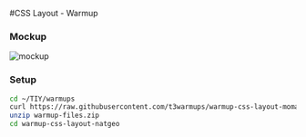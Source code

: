 #CSS Layout - Warmup

### Mockup
![mockup](./mockups/nat-geo-layout-mockup.png)

### Setup

```sh
cd ~/TIY/warmups
curl https://raw.githubusercontent.com/t3warmups/warmup-css-layout-moma/master/warmup-css-layout.zip > warmup-files.zip
unzip warmup-files.zip
cd warmup-css-layout-natgeo
```